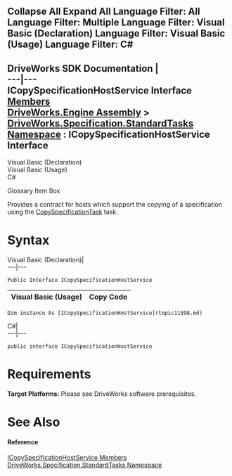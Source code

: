 Collapse All Expand All Language Filter: All  Language Filter: Multiple  Language Filter: Visual Basic (Declaration) Language Filter: Visual Basic (Usage) Language Filter: C#  
---  
DriveWorks SDK Documentation  |   
---|---  
ICopySpecificationHostService Interface   
[Members](topic11899.md)   
[DriveWorks.Engine Assembly](topic2156.md) > [DriveWorks.Specification.StandardTasks Namespace](topic11896.md) : ICopySpecificationHostService Interface  
---  
  
Visual Basic (Declaration)    
Visual Basic (Usage)    
C# 

Glossary Item Box

Provides a contract for hosts which support the copying of a specification using the [CopySpecificationTask](topic12084.md) task. 

# Syntax

Visual Basic (Declaration)|   
---|---  
      
    
    Public Interface ICopySpecificationHostService   
  
Visual Basic (Usage)| Copy Code  
---|---  
      
    
    Dim instance As [ICopySpecificationHostService](topic11898.md)  
  
C#|   
---|---  
      
    
    public interface ICopySpecificationHostService   
  
# Requirements

**Target Platforms:** Please see DriveWorks software prerequisites.

# See Also

#### Reference

[ICopySpecificationHostService Members](topic11899.md)   
[DriveWorks.Specification.StandardTasks Namespace](topic11896.md)


